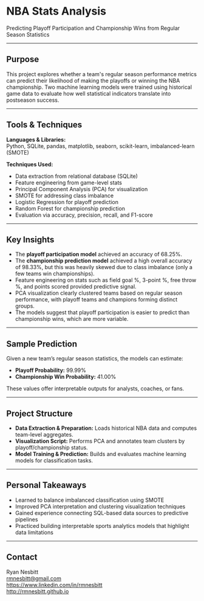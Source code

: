 # NBA Stats Analysis

Predicting Playoff Participation and Championship Wins from Regular Season Statistics

---

## Purpose

This project explores whether a team's regular season performance metrics can predict their likelihood of making the playoffs or winning the NBA championship. Two machine learning models were trained using historical game data to evaluate how well statistical indicators translate into postseason success.

---

## Tools & Techniques

**Languages & Libraries:**  
Python, SQLite, pandas, matplotlib, seaborn, scikit-learn, imbalanced-learn (SMOTE)

**Techniques Used:**
- Data extraction from relational database (SQLite)
- Feature engineering from game-level stats
- Principal Component Analysis (PCA) for visualization
- SMOTE for addressing class imbalance
- Logistic Regression for playoff prediction
- Random Forest for championship prediction
- Evaluation via accuracy, precision, recall, and F1-score

---

## Key Insights

- The **playoff participation model** achieved an accuracy of 68.25%.  
- The **championship prediction model** achieved a high overall accuracy of 98.33%, but this was heavily skewed due to class imbalance (only a few teams win championships).
- Feature engineering on stats such as field goal %, 3-point %, free throw %, and points scored provided predictive signal.
- PCA visualization clearly clustered teams based on regular season performance, with playoff teams and champions forming distinct groups.
- The models suggest that playoff participation is easier to predict than championship wins, which are more variable.

---

## Sample Prediction

Given a new team’s regular season statistics, the models can estimate:

- **Playoff Probability:** 99.99%  
- **Championship Win Probability:** 41.00%

These values offer interpretable outputs for analysts, coaches, or fans.

---

## Project Structure

- **Data Extraction & Preparation:** Loads historical NBA data and computes team-level aggregates.
- **Visualization Script:** Performs PCA and annotates team clusters by playoff/championship status.
- **Model Training & Prediction:** Builds and evaluates machine learning models for classification tasks.

---

## Personal Takeaways

- Learned to balance imbalanced classification using SMOTE  
- Improved PCA interpretation and clustering visualization techniques  
- Gained experience connecting SQL-based data sources to predictive pipelines  
- Practiced building interpretable sports analytics models that highlight data limitations

---

## Contact

Ryan Nesbitt  
rmnesbitt@gmail.com  
https://www.linkedin.com/in/rmnesbitt  
http://rmnesbitt.github.io
